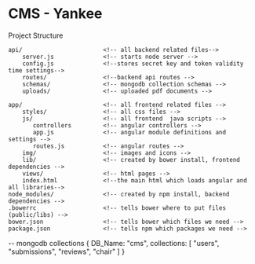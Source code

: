 # CMS - Yankee
Project Structure

    api/                       <!-- all backend related files-->
        server.js              <!-- starts node server -->
        config.js              <!--stores secret key and token validity time settings-->
        routes/                <!--backend api routes -->
        schemas/               <!-- mongodb collection schemas -->
        uploads/               <!-- uploaded pdf documents -->
    
    app/                       <!-- all frontend related files -->
        styles/                <!-- all css files -->
        js/                    <!-- all frontend  java scripts -->
           controllers         <!-- angular controllers -->
           app.js              <!-- angular module definitions and settings -->
           routes.js           <!-- angular routes -->
        img/                   <!-- images and icons -->
        lib/                   <!-- created by bower install, frontend dependencies -->
        views/                 <!-- html pages -->
        index.html             <!--the main html which loads angular and all libraries-->
    node_modules/              <!-- created by npm install, backend dependencies -->
    .bowerrc                   <!-- tells bower where to put files (public/libs) -->
    bower.json                 <!-- tells bower which files we need -->
    package.json               <!-- tells npm which packages we need -->



-- mongodb collections
    {
      DB_Name: "cms",
      collections:
        [
          "users",
          "submissions",
          "reviews",
          "chair"
        ]
    }
